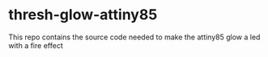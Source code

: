 # thresh-glow-attiny85
This repo contains the source code needed to make the attiny85 glow a led with a fire effect
